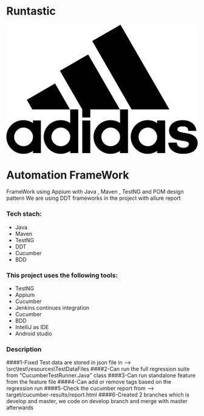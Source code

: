 # Runtastic
<img src="images\AdiLogo.png" style="display:block; margin-left:auto; margin-right:auto;"/>

# Automation FrameWork
FrameWork using Appium with Java , Maven , TestNG and POM design pattern
We are using DDT frameworks in the project with allure report

### Tech stach:
- Java
- Maven
- TestNG 
- DDT
- Cucumber 
- BDD

### This project uses the following tools:
- TestNG
- Appium
- Cucumber
- Jenkins continues integration
- Cucumber
- BDD
- IntelliJ as IDE
- Android studio

### Description
####1-Fixed Test data are stored in json file in --> \src\test\resources\TestDataFiles
####2-Can run the full regression suite from "CucumberTestRunner.Java" class 
####3-Can run standalone feature from the feature file 
####4-Can add or remove tags based on the regression run
####5-Check the cucumber report from --> target/cucumber-results/report.html
####6-Created 2 branches which is develop and master, we code on develop branch and merge with master afterwards
